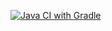 [![Java CI with Gradle](https://github.com/Eleonoraraf/Selenid/actions/workflows/Gradle.yml/badge.svg)](https://github.com/Eleonoraraf/Selenid/actions/workflows/Gradle.yml)
